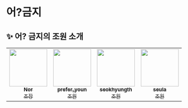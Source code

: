 # 어?금지
 ## ✨ 어? 금지의 조원 소개
 <table>
   <tr>
     <td align="center">
       <a href="https://github.com/easyxxu">
       <img src="https://avatars.githubusercontent.com/u/107910342?v=4" width="100px;" alt=""/><br />
       <sub>
         <b>Nor</b>
         <br>
         <span>조장</span>
       </sub>
       </a>
       <br>
     </td>
     <td align="center">
       <a href="https://github.com/yyuli">
       <img src="https://avatars.githubusercontent.com/u/119276010?v=4" width="100px;" alt=""/><br />
       <sub>
         <b>prefer_youn</b>
         <br>
         <span>조원</span>
       </sub>
       </a>
       <br>
     </td>
     <td align="center">
       <a href="https://github.com/shyoun94">
       <img src="https://avatars.githubusercontent.com/u/38209666?v=4?s=100" width="100px;" alt=""/><br />
       <sub>
         <b>seokhyungth</b>
         <br>
         <span>조원</span>
       </sub>
       </a>
       <br>
     </td>
     <td align="center">
       <a href="https://github.com/eunjoo0311">
       <img src="https://avatars.githubusercontent.com/u/120389195?v=4" width="100px;" alt=""/><br />
       <sub>
         <b>seula</b>
         <br>
         <span>조원</span>
       </sub>
       </a>
       <br>
     </td>
   </tr>
</table>
